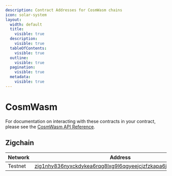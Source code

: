```yaml
---
description: Contract Addresses for CosmWasm chains
icon: solar-system
layout:
  width: default
  title:
    visible: true
  description:
    visible: true
  tableOfContents:
    visible: true
  outline:
    visible: true
  pagination:
    visible: true
  metadata:
    visible: true
---
```


# CosmWasm

For documentation on interacting with these contracts in your contract, please see the [CosmWasm API Reference](../../api-reference/contract-apis/cosmwasm.md).

## Zigchain

| Network | Address                                                                                                                                                            |
| ------- | ------------------------------------------------------------------------------------------------------------------------------------------------------------------ |
| Testnet | [zig1nhy836nyxckdykea6rqg8lxg9l6qgyeejcjzfzkapa6j9s79pywsxjr7sr](https://app.range.org/address/zig/zig1nhy836nyxckdykea6rqg8lxg9l6qgyeejcjzfzkapa6j9s79pywsxjr7sr) |
